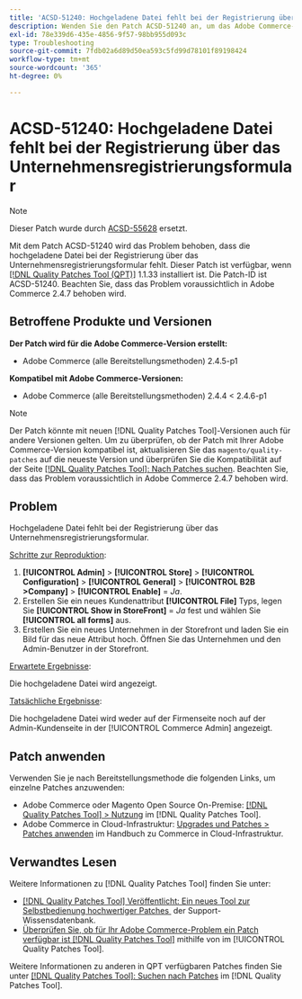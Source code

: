 ```yaml
---
title: 'ACSD-51240: Hochgeladene Datei fehlt bei der Registrierung über das Unternehmensregistrierungsformular'
description: Wenden Sie den Patch ACSD-51240 an, um das Adobe Commerce-Problem zu beheben, bei dem die hochgeladene Datei bei der Registrierung über das Unternehmensregistrierungsformular fehlt.
exl-id: 78e339d6-435e-4856-9f57-98bb955d093c
type: Troubleshooting
source-git-commit: 7fdb02a6d89d50ea593c5fd99d78101f89198424
workflow-type: tm+mt
source-wordcount: '365'
ht-degree: 0%

---
```


# ACSD-51240: Hochgeladene Datei fehlt bei der Registrierung über das Unternehmensregistrierungsformular

>[!NOTE]
>
>Dieser Patch wurde durch [ACSD-55628](/help/tools/quality-patches-tool/patches-available-in-qpt/v1-1-42/acsd-55628-upload-file-company-registration-form-replace-file-customer-attribute-storefront.md) ersetzt.

Mit dem Patch ACSD-51240 wird das Problem behoben, dass die hochgeladene Datei bei der Registrierung über das Unternehmensregistrierungsformular fehlt. Dieser Patch ist verfügbar, wenn [[!DNL Quality Patches Tool (QPT)]](https://experienceleague.adobe.com/de/docs/commerce-operations/tools/quality-patches-tool/quality-patches-tool-to-self-serve-quality-patches) 1.1.33 installiert ist. Die Patch-ID ist ACSD-51240. Beachten Sie, dass das Problem voraussichtlich in Adobe Commerce 2.4.7 behoben wird.

## Betroffene Produkte und Versionen

**Der Patch wird für die Adobe Commerce-Version erstellt:**

* Adobe Commerce (alle Bereitstellungsmethoden) 2.4.5-p1

**Kompatibel mit Adobe Commerce-Versionen:**

* Adobe Commerce (alle Bereitstellungsmethoden) 2.4.4 &lt; 2.4.6-p1

>[!NOTE]
>
>Der Patch könnte mit neuen [!DNL Quality Patches Tool]-Versionen auch für andere Versionen gelten. Um zu überprüfen, ob der Patch mit Ihrer Adobe Commerce-Version kompatibel ist, aktualisieren Sie das `magento/quality-patches` auf die neueste Version und überprüfen Sie die Kompatibilität auf der Seite [[!DNL Quality Patches Tool]: Nach Patches suchen](<https://experienceleague.adobe.com/tools/commerce-quality-patches/index.html?lang=de>). Beachten Sie, dass das Problem voraussichtlich in Adobe Commerce 2.4.7 behoben wird.

## Problem

Hochgeladene Datei fehlt bei der Registrierung über das Unternehmensregistrierungsformular.

<u>Schritte zur Reproduktion</u>:

1. **[!UICONTROL Admin]** > **[!UICONTROL Store]** > **[!UICONTROL Configuration]** > **[!UICONTROL General]** > **[!UICONTROL B2B >Company]** > **[!UICONTROL Enable]** = *Ja*.
1. Erstellen Sie ein neues Kundenattribut **[!UICONTROL File]** Typs, legen Sie **[!UICONTROL Show in StoreFront]** = *Ja* fest und wählen Sie **[!UICONTROL all forms]** aus.
1. Erstellen Sie ein neues Unternehmen in der Storefront und laden Sie ein Bild für das neue Attribut hoch.
Öffnen Sie das Unternehmen und den Admin-Benutzer in der Storefront.

<u>Erwartete Ergebnisse</u>:

Die hochgeladene Datei wird angezeigt.

<u>Tatsächliche Ergebnisse</u>:

Die hochgeladene Datei wird weder auf der Firmenseite noch auf der Admin-Kundenseite in der [!UICONTROL Commerce Admin] angezeigt.

## Patch anwenden

Verwenden Sie je nach Bereitstellungsmethode die folgenden Links, um einzelne Patches anzuwenden:

* Adobe Commerce oder Magento Open Source On-Premise: [[!DNL Quality Patches Tool] > Nutzung](/help/tools/quality-patches-tool/usage.md) im [!DNL Quality Patches Tool].
* Adobe Commerce in Cloud-Infrastruktur: [Upgrades und Patches > Patches anwenden](https://experienceleague.adobe.com/docs/commerce-cloud-service/user-guide/develop/upgrade/apply-patches.html?lang=de) im Handbuch zu Commerce in Cloud-Infrastruktur.

## Verwandtes Lesen

Weitere Informationen zu [!DNL Quality Patches Tool] finden Sie unter:

* [[!DNL Quality Patches Tool] Veröffentlicht: Ein neues Tool zur Selbstbedienung hochwertiger Patches &#x200B;](https://experienceleague.adobe.com/de/docs/commerce-operations/tools/quality-patches-tool/quality-patches-tool-to-self-serve-quality-patches) der Support-Wissensdatenbank.
* [Überprüfen Sie, ob für Ihr Adobe Commerce-Problem ein Patch verfügbar ist [!DNL Quality Patches Tool]](/help/tools/quality-patches-tool/patches-available-in-qpt/check-patch-for-magento-issue-with-magento-quality-patches.md) mithilfe von im [!UICONTROL Quality Patches Tool].


Weitere Informationen zu anderen in QPT verfügbaren Patches finden Sie unter [[!DNL Quality Patches Tool]: Suchen nach Patches](https://experienceleague.adobe.com/tools/commerce-quality-patches/index.html?lang=de) im [!DNL Quality Patches Tool].
